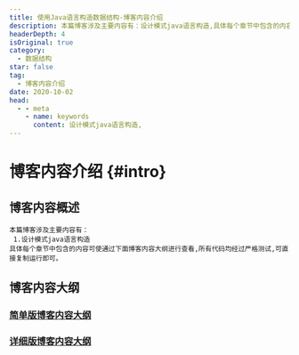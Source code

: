 ```yaml
---
title: 使用Java语言构造数据结构-博客内容介绍
description: 本篇博客涉及主要内容有：设计模式java语言构造,具体每个章节中包含的内容可使通过下面博客内容大纲进行查看,所有代码均经过严格测试,可直接复制运行即可。
headerDepth: 4
isOriginal: true
category:
  - 数据结构
star: false
tag:
  - 博客内容介绍
date: 2020-10-02
head:
  - - meta
    - name: keywords
      content: 设计模式java语言构造,
---
```

<Banner localtion="/banner/particles/particles.html"/>

# 博客内容介绍 {#intro}
## 博客内容概述
    本篇博客涉及主要内容有：
     1.设计模式java语言构造
	具体每个章节中包含的内容可使通过下面博客内容大纲进行查看,所有代码均经过严格测试,可直接复制运行即可。
## 博客内容大纲

###	<a href="/enhance/markmap/general/datastructure/datastructure-java/datastructure-java-outline2.html" target="_blank">简单版博客内容大纲</a>
<!--最深展示二级标题内容-->
<Markmap localtion="/enhance/markmap/general/datastructure/datastructure-java/datastructure-java-outline2.html" height="500rem"/>

>
<!--最深展示五级标题内容,当前展示到4级-->
###	<a href="/enhance/markmap/general/datastructure/datastructure-java/datastructure-java-outline5.html" target="_blank">详细版博客内容大纲</a>
<Markmap localtion="/enhance/markmap/general/datastructure/datastructure-java/datastructure-java-outline5.html" height="600rem"/>

<HideSideBar/>

